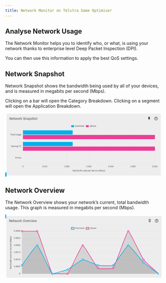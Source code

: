 ```yaml
---
title: Network Monitor on Telstra Game Optimiser
---
```


## Analyse Network Usage

The Network Monitor helps you to identify who, or what, is using your network thanks to enterprise level Deep Packet Inspection (DPI).

You can then use this information to apply the best QoS settings.

## Network Snapshot

Network Snapshot shows the bandwidth being used by all of your devices, and is measured in megabits per second (Mbps).

Clicking on a bar will open the Category Breakdown. Clicking on a segment will open the Application Breakdown.

![6df63d5270ba16ca687f46cfd0e216b439b985a7.png](network-monitor/6df63d5270ba16ca687f46cfd0e216b439b985a7.png)

## Network Overview

The Network Overview shows your network’s current, total bandwidth usage. This graph is measured in megabits per second (Mbps).

![3812a35c1baad4d9803227b3c6c0bd13423e7a91.png](network-monitor/3812a35c1baad4d9803227b3c6c0bd13423e7a91.png)
